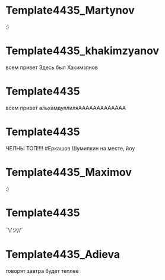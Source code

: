 # Template4435_Martynov
:)
# Template4435_khakimzyanov
всем привет
Здесь был Хакимзянов
# Template4435
всем привет
альхамдуллиляААААААААААААА
# Template4435
ЧЕЛНЫ ТОП!!!!
#Еркашов
Шумилкин на месте, йоу
# Template4435_Maximov
:)
# Template4435
¯⁠\⁠_⁠(⁠ツ⁠)_/¯
# Template4435_Adieva
говорят завтра будет теплее
 

